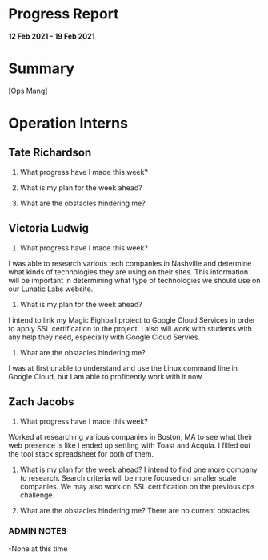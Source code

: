 # Progress Report

**12 Feb 2021 - 19 Feb 2021**

# Summary

[Ops Mang]  

# Operation Interns

## Tate Richardson

1. What progress have I made this week?



1. What is my plan for the week ahead?



1. What are the obstacles hindering me?



## Victoria Ludwig

1. What progress have I made this week?

I was able to research various tech companies in Nashville and determine what kinds of technologies they are using on their sites. This information will be important in determining what type of technologies we should use on our Lunatic Labs website.

1. What is my plan for the week ahead?

I intend to link my Magic Eighball project to Google Cloud Services in order to apply SSL certification to the project. I also will work with students with any help they need, especially with Google Cloud Servies.

1. What are the obstacles hindering me?

I was at first unable to understand and use the Linux command line in Google Cloud, but I am able to proficently work with it now. 


## Zach Jacobs

1. What progress have I made this week?

Worked at researching various companies in Boston, MA to see what their web presence is like I ended up settling with Toast and Acquia. I filled out the tool stack spreadsheet for both of them.

1. What is my plan for the week ahead?
I intend to find one more company to research. Search criteria will be more focused on smaller scale companies. We may also work on SSL certification on the previous ops challenge.

1. What are the obstacles hindering me?
There are no current obstacles.


### ADMIN NOTES

-None at this time

